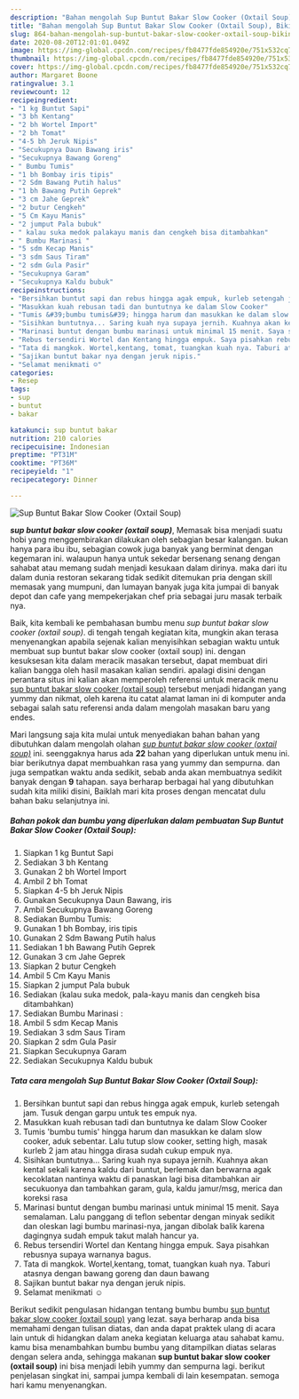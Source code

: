 ```yaml
---
description: "Bahan mengolah Sup Buntut Bakar Slow Cooker (Oxtail Soup), Bikin Ngiler"
title: "Bahan mengolah Sup Buntut Bakar Slow Cooker (Oxtail Soup), Bikin Ngiler"
slug: 864-bahan-mengolah-sup-buntut-bakar-slow-cooker-oxtail-soup-bikin-ngiler
date: 2020-08-20T12:01:01.049Z
image: https://img-global.cpcdn.com/recipes/fb8477fde854920e/751x532cq70/sup-buntut-bakar-slow-cooker-oxtail-soup-foto-resep-utama.jpg
thumbnail: https://img-global.cpcdn.com/recipes/fb8477fde854920e/751x532cq70/sup-buntut-bakar-slow-cooker-oxtail-soup-foto-resep-utama.jpg
cover: https://img-global.cpcdn.com/recipes/fb8477fde854920e/751x532cq70/sup-buntut-bakar-slow-cooker-oxtail-soup-foto-resep-utama.jpg
author: Margaret Boone
ratingvalue: 3.1
reviewcount: 12
recipeingredient:
- "1 kg Buntut Sapi"
- "3 bh Kentang"
- "2 bh Wortel Import"
- "2 bh Tomat"
- "4-5 bh Jeruk Nipis"
- "Secukupnya Daun Bawang iris"
- "Secukupnya Bawang Goreng"
- " Bumbu Tumis"
- "1 bh Bombay iris tipis"
- "2 Sdm Bawang Putih halus"
- "1 bh Bawang Putih Geprek"
- "3 cm Jahe Geprek"
- "2 butur Cengkeh"
- "5 Cm Kayu Manis"
- "2 jumput Pala bubuk"
- " kalau suka medok palakayu manis dan cengkeh bisa ditambahkan"
- " Bumbu Marinasi "
- "5 sdm Kecap Manis"
- "3 sdm Saus Tiram"
- "2 sdm Gula Pasir"
- "Secukupnya Garam"
- "Secukupnya Kaldu bubuk"
recipeinstructions:
- "Bersihkan buntut sapi dan rebus hingga agak empuk, kurleb setengah jam. Tusuk dengan garpu untuk tes empuk nya."
- "Masukkan kuah rebusan tadi dan buntutnya ke dalam Slow Cooker"
- "Tumis &#39;bumbu tumis&#39; hingga harum dan masukkan ke dalam slow cooker, aduk sebentar. Lalu tutup slow cooker, setting high, masak kurleb 2 jam atau hingga dirasa sudah cukup empuk nya."
- "Sisihkan buntutnya... Saring kuah nya supaya jernih. Kuahnya akan kental sekali karena kaldu dari buntut, berlemak dan berwarna agak kecoklatan nantinya waktu di panaskan lagi bisa ditambahkan air secukuonya dan tambahkan garam, gula, kaldu jamur/msg, merica dan koreksi rasa"
- "Marinasi buntut dengan bumbu marinasi untuk minimal 15 menit. Saya semalaman. Lalu panggang di teflon sebentar dengan minyak sedikit dan oleskan lagi bumbu marinasi-nya, jangan dibolak balik karena dagingnya sudah empuk takut malah hancur ya."
- "Rebus tersendiri Wortel dan Kentang hingga empuk. Saya pisahkan rebusnya supaya warnanya bagus."
- "Tata di mangkok. Wortel,kentang, tomat, tuangkan kuah nya. Taburi atasnya dengan bawang goreng dan daun bawang"
- "Sajikan buntut bakar nya dengan jeruk nipis."
- "Selamat menikmati ☺️"
categories:
- Resep
tags:
- sup
- buntut
- bakar

katakunci: sup buntut bakar 
nutrition: 210 calories
recipecuisine: Indonesian
preptime: "PT31M"
cooktime: "PT36M"
recipeyield: "1"
recipecategory: Dinner

---
```



![Sup Buntut Bakar Slow Cooker (Oxtail Soup)](https://img-global.cpcdn.com/recipes/fb8477fde854920e/751x532cq70/sup-buntut-bakar-slow-cooker-oxtail-soup-foto-resep-utama.jpg)

<b><i>sup buntut bakar slow cooker (oxtail soup)</i></b>, Memasak bisa menjadi suatu hobi yang menggembirakan dilakukan oleh sebagian besar kalangan. bukan hanya para ibu ibu, sebagian cowok juga banyak yang berminat dengan kegemaran ini. walaupun hanya untuk sekedar bersenang senang dengan sahabat atau memang sudah menjadi kesukaan dalam dirinya. maka dari itu dalam dunia restoran sekarang tidak sedikit ditemukan pria dengan skill memasak yang mumpuni, dan lumayan banyak juga kita jumpai di banyak depot dan cafe yang mempekerjakan chef pria sebagai juru masak terbaik nya.



Baik, kita kembali ke pembahasan bumbu menu <i>sup buntut bakar slow cooker (oxtail soup)</i>. di tengah tengah kegiatan kita, mungkin akan terasa menyenangkan apabila sejenak kalian menyisihkan sebagian waktu untuk membuat sup buntut bakar slow cooker (oxtail soup) ini. dengan kesuksesan kita dalam meracik masakan tersebut, dapat membuat diri kalian bangga oleh hasil masakan kalian sendiri. apalagi disini dengan perantara situs ini kalian akan memperoleh referensi untuk meracik menu <u>sup buntut bakar slow cooker (oxtail soup)</u> tersebut menjadi hidangan yang yummy dan nikmat, oleh karena itu catat alamat laman ini di komputer anda sebagai salah satu referensi anda dalam mengolah masakan baru yang endes.


Mari langsung saja kita mulai untuk menyediakan bahan bahan yang dibutuhkan dalam mengolah olahan <u><i>sup buntut bakar slow cooker (oxtail soup)</i></u> ini. seenggaknya harus ada <b>22</b> bahan yang diperlukan untuk menu ini. biar berikutnya dapat membuahkan rasa yang yummy dan sempurna. dan juga sempatkan waktu anda sedikit, sebab anda akan membuatnya sedikit banyak dengan <b>9</b> tahapan. saya berharap berbagai hal yang dibutuhkan sudah kita miliki disini, Baiklah mari kita proses dengan mencatat dulu bahan baku selanjutnya ini.

<!--inarticleads1-->

##### Bahan pokok dan bumbu yang diperlukan dalam pembuatan Sup Buntut Bakar Slow Cooker (Oxtail Soup):

1. Siapkan 1 kg Buntut Sapi
1. Sediakan 3 bh Kentang
1. Gunakan 2 bh Wortel Import
1. Ambil 2 bh Tomat
1. Siapkan 4-5 bh Jeruk Nipis
1. Gunakan Secukupnya Daun Bawang, iris
1. Ambil Secukupnya Bawang Goreng
1. Sediakan  Bumbu Tumis:
1. Gunakan 1 bh Bombay, iris tipis
1. Gunakan 2 Sdm Bawang Putih halus
1. Sediakan 1 bh Bawang Putih Geprek
1. Gunakan 3 cm Jahe Geprek
1. Siapkan 2 butur Cengkeh
1. Ambil 5 Cm Kayu Manis
1. Siapkan 2 jumput Pala bubuk
1. Sediakan  (kalau suka medok, pala-kayu manis dan cengkeh bisa ditambahkan)
1. Sediakan  Bumbu Marinasi :
1. Ambil 5 sdm Kecap Manis
1. Sediakan 3 sdm Saus Tiram
1. Siapkan 2 sdm Gula Pasir
1. Siapkan Secukupnya Garam
1. Sediakan Secukupnya Kaldu bubuk




<!--inarticleads2-->

##### Tata cara mengolah Sup Buntut Bakar Slow Cooker (Oxtail Soup):

1. Bersihkan buntut sapi dan rebus hingga agak empuk, kurleb setengah jam. Tusuk dengan garpu untuk tes empuk nya.
1. Masukkan kuah rebusan tadi dan buntutnya ke dalam Slow Cooker
1. Tumis &#39;bumbu tumis&#39; hingga harum dan masukkan ke dalam slow cooker, aduk sebentar. Lalu tutup slow cooker, setting high, masak kurleb 2 jam atau hingga dirasa sudah cukup empuk nya.
1. Sisihkan buntutnya... Saring kuah nya supaya jernih. Kuahnya akan kental sekali karena kaldu dari buntut, berlemak dan berwarna agak kecoklatan nantinya waktu di panaskan lagi bisa ditambahkan air secukuonya dan tambahkan garam, gula, kaldu jamur/msg, merica dan koreksi rasa
1. Marinasi buntut dengan bumbu marinasi untuk minimal 15 menit. Saya semalaman. Lalu panggang di teflon sebentar dengan minyak sedikit dan oleskan lagi bumbu marinasi-nya, jangan dibolak balik karena dagingnya sudah empuk takut malah hancur ya.
1. Rebus tersendiri Wortel dan Kentang hingga empuk. Saya pisahkan rebusnya supaya warnanya bagus.
1. Tata di mangkok. Wortel,kentang, tomat, tuangkan kuah nya. Taburi atasnya dengan bawang goreng dan daun bawang
1. Sajikan buntut bakar nya dengan jeruk nipis.
1. Selamat menikmati ☺️




Berikut sedikit pengulasan hidangan tentang bumbu bumbu <u>sup buntut bakar slow cooker (oxtail soup)</u> yang lezat. saya berharap anda bisa memahami dengan tulisan diatas, dan anda dapat praktek ulang di acara lain untuk di hidangkan dalam aneka kegiatan keluarga atau sahabat kamu. kamu bisa menambahkan bumbu bumbu yang ditampilkan diatas selaras dengan selera anda, sehingga makanan <b>sup buntut bakar slow cooker (oxtail soup)</b> ini bisa menjadi lebih yummy dan sempurna lagi. berikut penjelasan singkat ini, sampai jumpa kembali di lain kesempatan. semoga hari kamu menyenangkan.
